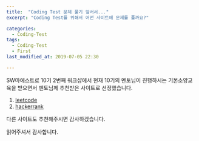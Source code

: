 ```yaml
---
title:  "Coding Test 문제 풀기 앞서서..."
excerpt: "Coding Test를 위해서 어떤 사이트에 문제를 풀까요?"

categories:
  - Coding-Test
tags:
  - Coding-Test
  - First
last_modified_at: 2019-07-05 22:30

---
```


SW마에스트로 10기 2번째 워크샵에서 현재 10기의 멘토님이 진행하시는
기본소양교육을 받으면서 멘토님께 추천받은 사이트로 선정했습니다.
1. [leetcode](https://leetcode.com)
2. [hackerrank](https://www.hackerrank.com) 

다른 사이트도 추천해주시면 감사하겠습니다.

읽어주셔서 감사합니다.
